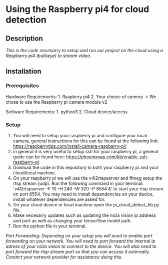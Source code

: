 # Using the Raspberry pi4 for cloud detection

## Description

*This is the code necesarry to setup and run our project on the cloud using a Raspberry pi4 (bullseye) to stream video.*

## Installation

### Prerequisites

Hardware Requirements: 
    1. Raspbery pi4
    2. Your choice of camera -> We chose to use the Raspberry pi camera module v2

Software Requirements:
    1. python3
    2. Cloud device/access

### Setup

1. You will need to setup your raspberry pi and configure your local camera, general instructions for this can be found at the following link: https://raspberrytips.com/install-camera-raspberry-pi/
2. in general it is very useful to setup ssh for your raspberry pi, a general guide can be found here: https://phoenixnap.com/kb/enable-ssh-raspberry-pi
3. Dowload the code in this repository to both your raspberry pi and your cloud/local machine.
4. On your raspberry pi we will use the v4l2rtspserver and ffmeg setup the rtsp stream (udp). Run the following command in your terminal: 'v4l2rtspserver -F 10 -H 240 -W 320 -P 8554 &' to start your rtsp stream on port 8554. You may need to install dependencies on your device, install whatever dependencies are asked for.
5. On your cloud device or local machine open the pi_cloud_detect_bb.py file.
6. Make necesarry updates such as updating the nicla vision ip address and port as well as changing your tensorflow model path.
7. Run the python file in your terminal.

*Port Forwarding: Depending on your setup you will need to enable port forwarding on your network. You will need to port forward the internal ip adress of your nicla vision to connect to the device. You will also need to port forward the rtsp stream port so that you can access it externally. Conatct your network provider for assistance doing this.*
